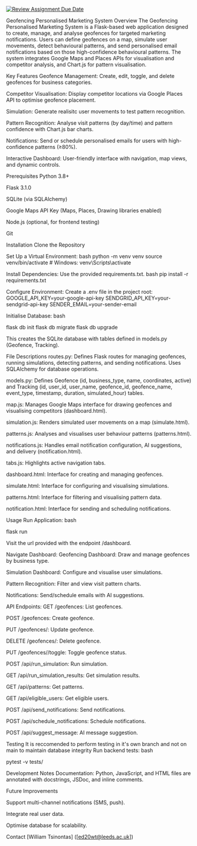 [![Review Assignment Due Date](https://classroom.github.com/assets/deadline-readme-button-22041afd0340ce965d47ae6ef1cefeee28c7c493a6346c4f15d667ab976d596c.svg)](https://classroom.github.com/a/zqYhAx1c)

Geofencing Personalised Marketing System
Overview
The Geofencing Personalised Marketing System is a Flask-based web application designed to create, manage, and analyse geofences for targeted marketing notifications. Users can define geofences on a map, simulate user movements, detect behavioural patterns, and send personalised email notifications based on those high-confidence behavioural patterns. The system integrates Google Maps and Places APIs for visualisation and competitor analysis, and Chart.js for pattern visualisation.

Key Features
Geofence Management: Create, edit, toggle, and delete geofences for business categories.

Competitor Visualisation: Display competitor locations via Google Places API to optimise geofence placement.

Simulation: Generate realisitc user movements to test pattern recognition.

Pattern Recognition: Analyse visit patterns (by day/time) and pattern confidence with Chart.js bar charts.

Notifications: Send or schedule personalised emails for users with high-confidence patterns (≥80%).

Interactive Dashboard: User-friendly interface with navigation, map views, and dynamic controls.

Prerequisites
Python 3.8+

Flask 3.1.0

SQLite (via SQLAlchemy)

Google Maps API Key (Maps, Places, Drawing libraries enabled)

Node.js (optional, for frontend testing)

Git

Installation
Clone the Repository

Set Up a Virtual Environment:
bash
python -m venv venv
source venv/bin/activate  # Windows: venv\Scripts\activate

Install Dependencies:
Use the provided requirements.txt.
bash
pip install -r requirements.txt

Configure Environment:
Create a .env file in the project root:
GOOGLE_API_KEY=your-google-api-key
SENDGRID_API_KEY=your-sendgrid-api-key
SENDER_EMAIL=your-sender-email

Initialise Database:
bash

flask db init
flask db migrate
flask db upgrade

This creates the SQLite database with tables defined in models.py (Geofence, Tracking).

File Descriptions
routes.py: Defines Flask routes for managing geofences, running simulations, detecting patterns, and sending notifications. Uses SQLAlchemy for database operations.

models.py: Defines Geofence (id, business_type, name, coordinates, active) and Tracking (id, user_id, user_name, geofence_id, geofence_name, event_type, timestamp, duration, simulated_hour) tables.

map.js: Manages Google Maps interface for drawing geofences and visualising competitors (dashboard.html).

simulation.js: Renders simulated user movements on a map (simulate.html).

patterns.js: Analyses and visualises user behaviour patterns (patterns.html).

notifications.js: Handles email notification configuration, AI suggestions, and delivery (notification.html).

tabs.js: Highlights active navigation tabs.

dashboard.html: Interface for creating and managing geofences.

simulate.html: Interface for configuring and visualising simulations.

patterns.html: Interface for filtering and visualising pattern data.

notification.html: Interface for sending and scheduling notifications.

Usage
Run Application:
bash

flask run

Visit the url provided with the endpoint /dashboard.

Navigate Dashboard:
Geofencing Dashboard: Draw and manage geofences by business type.

Simulation Dashboard: Configure and visualise user simulations.

Pattern Recognition: Filter and view visit pattern charts.

Notifications: Send/schedule emails with AI suggestions.

API Endpoints:
GET /geofences: List geofences.

POST /geofences: Create geofence.

PUT /geofences/<id>: Update geofence.

DELETE /geofences/<id>: Delete geofence.

PUT /geofences/<id>/toggle: Toggle geofence status.

POST /api/run_simulation: Run simulation.

GET /api/run_simulation_results: Get simulation results.

GET /api/patterns: Get patterns.

GET /api/eligible_users: Get eligible users.

POST /api/send_notifications: Send notifications.

POST /api/schedule_notifications: Schedule notifications.

POST /api/suggest_message: AI message suggestion.

Testing
It is reccomended to perform testing in it's own branch and not on main to maintain database integrity
Run backend tests:
bash

pytest -v tests/

Development Notes
Documentation: Python, JavaScript, and HTML files are annotated with docstrings, JSDoc, and inline comments.

Future Improvements

Support multi-channel notifications (SMS, push).

Integrate real user data.

Optimise database for scalability.


Contact
[William Tsinontas] ([ed20wt@leeds.ac.uk])

